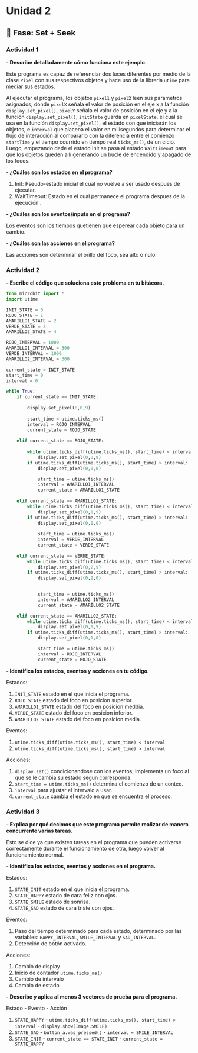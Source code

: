 # Unidad 2

## 🔎 Fase: Set + Seek  

### Actividad 1

**- Describe detalladamente cómo funciona este ejemplo.**

Este programa es capaz de referenciar dos luces diferentes por medio de la clase `Pixel` con sus respectivos objetos y hace uso de la libreria `utime` para mediar sus estados. 

Al ejecutar el programa, los objetos `pixel1` y `pixel2` leen sus parametros asignados, donde `pixelX` señala el valor de posición en el eje x a la función `display.set_pixel()`, `pixelY` señala el valor de posición en el eje y a la función `display.set_pixel()`, `initState` guarda en `pixelState`, el cual se usa en la función `display.set_pixel()`, el estado con que iniciarán los objetos, e `interval` que alacena el valor en milisegundos para determinar el flujo de interacción al compararlo con la diferencia entre el comienzo `startTime` y el tiempo ocurrido en tiempo real `ticks_ms()`, de un ciclo. Luego, empezando dede el estado Init se pasa al estado `WaitTimeout` para que los objetos queden allí generando un bucle de encendido y apagado de los focos.

**- ¿Cuáles son los estados en el programa?**

1. Init: Pseudo-estado inicial el cual no vuelve a ser usado despues de ejecutar.
2. WaitTimeout: Estado en el cual permanece el programa despues de la ejecución .

**- ¿Cuáles son los eventos/inputs en el programa?**

Los eventos son los tiempos quetienen que esperear cada objeto para un cambio.

**- ¿Cuáles son las acciones en el programa?**

Las acciones son determinar el brillo del foco, sea alto o nulo.

### Actividad 2

**- Escribe el código que soluciona este problema en tu bitácora.**

```python
from microbit import *
import utime

INIT_STATE = 0
ROJO_STATE = 1
AMARILLO1_STATE = 2
VERDE_STATE = 3
AMARILLO2_STATE = 4

ROJO_INTERVAL = 1000
AMARILLO1_INTERVAL = 300
VERDE_INTERVAL = 1000
AMARILLO2_INTERVAL = 300

current_state = INIT_STATE
start_time = 0
interval = 0

while True:
    if current_state == INIT_STATE:
        
        display.set_pixel(0,0,9)
        
        start_time = utime.ticks_ms()
        interval = ROJO_INTERVAL
        current_state = ROJO_STATE
        
    elif current_state == ROJO_STATE:
        
        while utime.ticks_diff(utime.ticks_ms(), start_time) < interval:
            display.set_pixel(0,0,9)
        if utime.ticks_diff(utime.ticks_ms(), start_time) > interval:
            display.set_pixel(0,0,0)

            start_time = utime.ticks_ms()
            interval = AMARILLO1_INTERVAL
            current_state = AMARILLO1_STATE
            
    elif current_state == AMARILLO1_STATE:
        while utime.ticks_diff(utime.ticks_ms(), start_time) < interval:
            display.set_pixel(0,1,9)
        if utime.ticks_diff(utime.ticks_ms(), start_time) > interval:
            display.set_pixel(0,1,0)
            
            start_time = utime.ticks_ms()
            interval = VERDE_INTERVAL
            current_state = VERDE_STATE
        
    elif current_state == VERDE_STATE:
        while utime.ticks_diff(utime.ticks_ms(), start_time) < interval:
            display.set_pixel(0,2,9)
        if utime.ticks_diff(utime.ticks_ms(), start_time) > interval:
            display.set_pixel(0,2,0)

            
            start_time = utime.ticks_ms()
            interval = AMARILLO2_INTERVAL
            current_state = AMARILLO2_STATE

    elif current_state == AMARILLO2_STATE:
        while utime.ticks_diff(utime.ticks_ms(), start_time) < interval:
            display.set_pixel(0,1,9)
        if utime.ticks_diff(utime.ticks_ms(), start_time) > interval:
            display.set_pixel(0,1,0)

            start_time = utime.ticks_ms()
            interval = ROJO_INTERVAL
            current_state = ROJO_STATE
```

**- Identifica los estados, eventos y acciones en tu código.**

Estados:
1. `INIT_STATE` estado en el que inicia el programa.
2. `ROJO_STATE` estado del foco en posicion superior.
3. `AMARILLO1_STATE` estado del foco en posicion meddia.
4. `VERDE_STATE` estado del foco en posicion inferior.
5. `AMARILLO2_STATE` estado del foco en posicion media.

Eventos:
1. `utime.ticks_diff(utime.ticks_ms(), start_time) < interval` 
2. `utime.ticks_diff(utime.ticks_ms(), start_time) > interval`

Acciones:
1. `display.set()` condicionandose con los eventos, implementa un foco al que se le cambia su estado segun corresponda.
2. `start_time = utime.ticks_ms()` determina el comienzo de un conteo.
3. `interval` para ajustar el intervalo a usar.
4. `current_state` cambia el estado en que se encuentra el proceso.

### Actividad 3

**- Explica por qué decimos que este programa permite realizar de manera concurrente varias tareas.**

Esto se dice ya que existen tareas en el programa que pueden activarse correctamente durante el funcionamiento de otra, luego volver al funcionamiento normal.

**- Identifica los estados, eventos y acciones en el programa.**

Estados: 
1. `STATE_INIT` estado en el que inicia el programa.
2. `STATE_HAPPY` estado de cara feliz con ojos.
3. `STATE_SMILE` estado de sonrisa.
4. `STATE_SAD` estado de cara triste con ojos.

Eventos:
1. Paso del tiempo determinado para cada estado, determinado por las variables: `HAPPY_INTERVAL`, `SMILE_INTERVAL` y `SAD_INTERVAL`.
2. Detección de botón activado.

Acciones:
1. Cambio de display
2. Inicio de contador `utime.ticks_ms()`
3. Cambio de intervalo
4. Cambio de estado

**- Describe y aplica al menos 3 vectores de prueba para el programa.**

Estado - Evento - Acción

1. `STATE_HAPPY` - `utime.ticks_diff(utime.ticks_ms(), start_time) > interval` - `display.show(Image.SMILE)`
2. `STATE_SAD` - `button_a.was_pressed()` - `interval = SMILE_INTERVAL`
3. `STATE_INIT` - `current_state == STATE_INIT` - `current_state = STATE_HAPPY`

